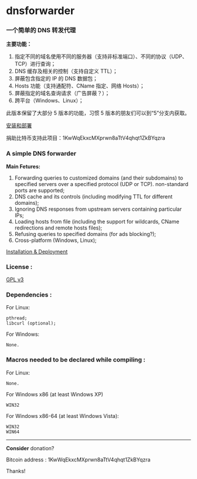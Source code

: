 dnsforwarder
============

### 一个简单的 DNS 转发代理

**主要功能：**

1. 指定不同的域名使用不同的服务器（支持非标准端口）、不同的协议（UDP、TCP）进行查询；
2. DNS 缓存及相关的控制（支持自定义 TTL）；
3. 屏蔽包含指定的 IP 的 DNS 数据包；
4. Hosts 功能（支持通配符、CName 指定、网络 Hosts）；
5. 屏蔽指定的域名查询请求（广告屏蔽？）；
6. 跨平台（Windows、Linux）；

此版本保留了大部分 5 版本的功能，习惯 5 版本的朋友们可以到“5”分支内获取。

[安装和部署](https://github.com/holmium/dnsforwarder/wiki/安装和部署-%7C-Deployment)

捐助比特币支持此项目：1KwWqEkxcMXprwn8aTtV4qhqt1ZkBYqzra

### A simple DNS forwarder

**Main Fetures:**

1. Forwarding queries to customized domains (and their subdomains) to specified servers over a specified protocol (UDP or TCP). non-standard ports are supported;
2. DNS cache and its controls (including modifying TTL for different domains);
3. Ignoring DNS responses from upstream servers containing particular IPs;
4. Loading hosts from file (including the support for wildcards, CName redirections and remote hosts files);
5. Refusing queries to specified domains (for ads blocking?);
6. Cross-platform (Windows, Linux);

[Installation & Deployment](https://github.com/holmium/dnsforwarder/wiki/安装和部署-%7C-Deployment#versions)

### License :
[GPL v3](https://github.com/holmium/dnsforwarder/blob/6/LICENSE)

### Dependencies :

  For Linux:

    pthread;
    libcurl (optional);

  For Windows:

    None.

### Macros needed to be declared while compiling :

  For Linux:

    None.

  For Windows x86 (at least Windows XP)

    WIN32

  For Windows x86-64 (at least Windows Vista):

    WIN32
    WIN64
- - -
**Consider** donation?

Bitcoin address : 1KwWqEkxcMXprwn8aTtV4qhqt1ZkBYqzra

Thanks!
